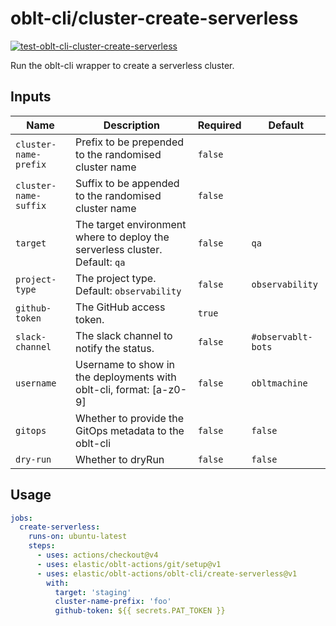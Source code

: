 # <!--name-->oblt-cli/cluster-create-serverless<!--/name-->

[![test-oblt-cli-cluster-create-serverless](https://github.com/elastic/oblt-actions/actions/workflows/test-oblt-cli-cluster-create-serverless.yml/badge.svg?branch=main)](https://github.com/elastic/oblt-actions/actions/workflows/test-oblt-cli-cluster-create-serverless.yml)

<!--description-->
Run the oblt-cli wrapper to create a serverless cluster.
<!--/description-->

## Inputs
<!--inputs-->
| Name                  | Description                                                                  | Required | Default            |
|-----------------------|------------------------------------------------------------------------------|----------|--------------------|
| `cluster-name-prefix` | Prefix to be prepended to the randomised cluster name                        | `false`  | ` `                |
| `cluster-name-suffix` | Suffix to be appended to the randomised cluster name                         | `false`  | ` `                |
| `target`              | The target environment where to deploy the serverless cluster. Default: `qa` | `false`  | `qa`               |
| `project-type`        | The project type. Default: `observability`                                   | `false`  | `observability`    |
| `github-token`        | The GitHub access token.                                                     | `true`   | ` `                |
| `slack-channel`       | The slack channel to notify the status.                                      | `false`  | `#observablt-bots` |
| `username`            | Username to show in the deployments with oblt-cli, format: [a-z0-9]          | `false`  | `obltmachine`      |
| `gitops`              | Whether to provide the GitOps metadata to the oblt-cli                       | `false`  | `false`            |
| `dry-run`             | Whether to dryRun                                                            | `false`  | `false`            |
<!--/inputs-->

## Usage

<!--usage action="elastic/oblt-actions/oblt-cli/create-serverless" version="env:VERSION"-->
```yaml
jobs:
  create-serverless:
    runs-on: ubuntu-latest
    steps:
      - uses: actions/checkout@v4
      - uses: elastic/oblt-actions/git/setup@v1
      - uses: elastic/oblt-actions/oblt-cli/create-serverless@v1
        with:
          target: 'staging'
          cluster-name-prefix: 'foo'
          github-token: ${{ secrets.PAT_TOKEN }}
```
<!--/usage-->
